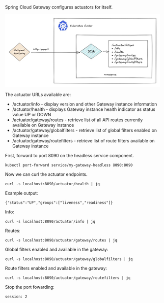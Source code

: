 Spring Cloud Gateway configures actuators for itself.

![route and mapping diagram](images/actuators1.jpg)


The actuator URLs available are:

* /actuator/info - display version and other Gateway instance information
* /actuator/health - displays Gateway instance health indicator as status value UP or DOWN
* /actuator/gateway/routes - retrieve list of all API routes currently available on Gateway instance
* /actuator/gateway/globalfilters - retrieve list of global filters enabled on Gateway instance
* /actuator/gateway/routefilters - retrieve list of route filters available on Gateway instance


First, forward to port 8090 on the headless service component.

```execute-2
kubectl port-forward service/my-gateway-headless 8090:8090
```

Now we can curl the actuator endpoints.

```execute-1
curl -s localhost:8090/actuator/health | jq
```

Example output:

```
{"status":"UP","groups":["liveness","readiness"]}
```

Info:

```execute-1
curl -s localhost:8090/actuator/info | jq
```

Routes:

```execute-1
curl -s localhost:8090/actuator/gateway/routes | jq
```

Global filters enabled and available in the gateway:

```execute-1
curl -s localhost:8090/actuator/gateway/globalfilters | jq
```

Route filters enabled and available in the gateway:

```execute-1
curl -s localhost:8090/actuator/gateway/routefilters | jq
```

Stop the port fowarding:

```terminal:interrupt
session: 2
```

